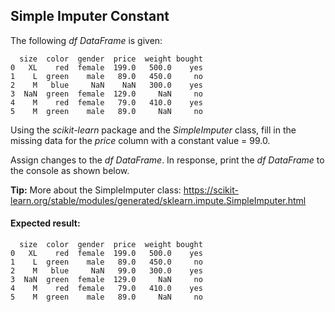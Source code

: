 ## Simple Imputer Constant

The following *df DataFrame* is given:

```
  size  color  gender  price  weight bought
0   XL    red  female  199.0   500.0    yes
1    L  green    male   89.0   450.0     no
2    M   blue     NaN    NaN   300.0    yes
3  NaN  green  female  129.0     NaN     no
4    M    red  female   79.0   410.0    yes
5    M  green    male   89.0     NaN     no
```

Using the *scikit-learn* package and the *SimpleImputer* class, fill in the missing data for the *price* column with a constant value = 99.0.

Assign changes to the *df DataFrame*. In response, print the *df DataFrame* to the console as shown below.

**Tip:** More about the SimpleImputer class: https://scikit-learn.org/stable/modules/generated/sklearn.impute.SimpleImputer.html

#### Expected result:

```
  size  color  gender  price  weight bought
0   XL    red  female  199.0   500.0    yes
1    L  green    male   89.0   450.0     no
2    M   blue     NaN   99.0   300.0    yes
3  NaN  green  female  129.0     NaN     no
4    M    red  female   79.0   410.0    yes
5    M  green    male   89.0     NaN     no
```
